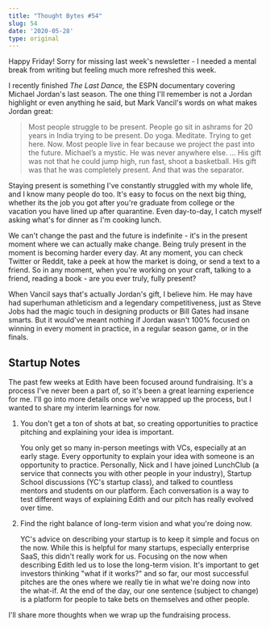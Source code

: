 ```yaml
---
title: "Thought Bytes #54"
slug: 54
date: '2020-05-28'
type: original
---
```

Happy Friday! Sorry for missing last week's newsletter - I needed a mental break from writing but feeling much more refreshed this week.

I recently finished *The Last Dance,* the ESPN documentary covering Michael Jordan's last season. The one thing I'll remember is not a Jordan highlight or even anything he said, but Mark Vancil's words on what makes Jordan great:

> Most people struggle to be present. People go sit in ashrams for 20 years in India trying to be present. Do yoga. Meditate. Trying to get here. Now. Most people live in fear because we project the past into the future. Michael’s a mystic. He was never anywhere else. … His gift was not that he could jump high, run fast, shoot a basketball. His gift was that he was completely present. And that was the separator.

Staying present is something I've constantly struggled with my whole life, and I know many people do too. It's easy to focus on the next big thing, whether its the job you got after you're graduate from college or the vacation you have lined up after quarantine. Even day-to-day, I catch myself asking what's for dinner as I'm cooking lunch.

We can't change the past and the future is indefinite - it's in the present moment where we can actually make change. Being truly present in the moment is becoming harder every day. At any moment, you can check Twitter or Reddit, take a peek at how the market is doing, or send a text to a friend. So in any moment, when you're working on your craft, talking to a friend, reading a book - are you ever truly, fully present?

When Vancil says that's actually Jordan's gift, I believe him. He may have had superhuman athleticism and a legendary competitiveness, just as Steve Jobs had the magic touch in designing products or Bill Gates had insane smarts. But it would've meant nothing if Jordan wasn't 100% focused on winning in every moment in practice, in a regular season game, or in the finals.

## Startup Notes

The past few weeks at Edith have been focused around fundraising. It's a process I've never been a part of, so it's been a great learning experience for me. I'll go into more details once we've wrapped up the process, but I wanted to share my interim learnings for now.

1. You don't get a ton of shots at bat, so creating opportunities to practice pitching and explaining your idea is important.

    You only get so many in-person meetings with VCs, especially at an early stage. Every opportunity to explain your idea with someone is an opportunity to practice. Personally, Nick and I have joined LunchClub (a service that connects you with other people in your industry), Startup School discussions (YC's startup class), and talked to countless mentors and students on our platform. Each conversation is a way to test different ways of explaining Edith and our pitch has really evolved over time.

2. Find the right balance of long-term vision and what you're doing now.

    YC's advice on describing your startup is to keep it simple and focus on the now. While this is helpful for many startups, especially enterprise SaaS, this didn't really work for us. Focusing on the now when describing Edith led us to lose the long-term vision. It's important to get investors thinking "what if it works?" and so far, our most successful pitches are the ones where we really tie in what we're doing now into the what-if. At the end of the day, our one sentence (subject to change) is a platform for people to take bets on themselves and other people.

I'll share more thoughts when we wrap up the fundraising process.